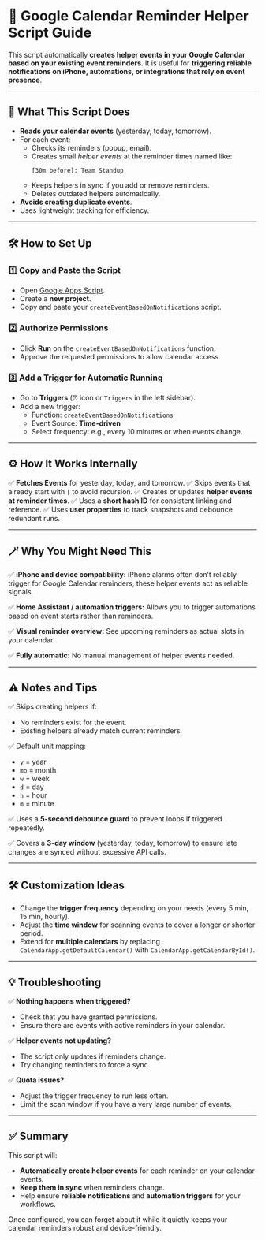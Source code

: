 # 📅 Google Calendar Reminder Helper Script Guide

This script automatically **creates helper events in your Google Calendar based on your existing event reminders**. It is useful for **triggering reliable notifications on iPhone, automations, or integrations that rely on event presence**.

---

## 🚀 What This Script Does

- **Reads your calendar events** (yesterday, today, tomorrow).
- For each event:
  - Checks its reminders (popup, email).
  - Creates small *helper events* at the reminder times named like:
    ```
    [30m before]: Team Standup
    ```
  - Keeps helpers in sync if you add or remove reminders.
  - Deletes outdated helpers automatically.
- **Avoids creating duplicate events**.
- Uses lightweight tracking for efficiency.

---

## 🛠️ How to Set Up

### 1️⃣ Copy and Paste the Script

- Open [Google Apps Script](https://script.google.com).
- Create a **new project**.
- Copy and paste your `createEventBasedOnNotifications` script.

### 2️⃣ Authorize Permissions

- Click **Run** on the `createEventBasedOnNotifications` function.
- Approve the requested permissions to allow calendar access.

### 3️⃣ Add a Trigger for Automatic Running

- Go to **Triggers** (⏰ icon or `Triggers` in the left sidebar).
- Add a new trigger:
  - Function: `createEventBasedOnNotifications`
  - Event Source: **Time-driven**
  - Select frequency: e.g., every 10 minutes or when events change.

---

## ⚙️ How It Works Internally

✅ **Fetches Events** for yesterday, today, and tomorrow.
✅ Skips events that already start with `[` to avoid recursion.
✅ Creates or updates **helper events at reminder times**.
✅ Uses a **short hash ID** for consistent linking and reference.
✅ Uses **user properties** to track snapshots and debounce redundant runs.

---

## 🪄 Why You Might Need This

✅ **iPhone and device compatibility:** iPhone alarms often don’t reliably trigger for Google Calendar reminders; these helper events act as reliable signals.

✅ **Home Assistant / automation triggers:** Allows you to trigger automations based on event starts rather than reminders.

✅ **Visual reminder overview:** See upcoming reminders as actual slots in your calendar.

✅ **Fully automatic:** No manual management of helper events needed.

---

## ⚠️ Notes and Tips

✅ Skips creating helpers if:
- No reminders exist for the event.
- Existing helpers already match current reminders.

✅ Default unit mapping:
- `y` = year
- `mo` = month
- `w` = week
- `d` = day
- `h` = hour
- `m` = minute

✅ Uses a **5-second debounce guard** to prevent loops if triggered repeatedly.

✅ Covers a **3-day window** (yesterday, today, tomorrow) to ensure late changes are synced without excessive API calls.

---

## 🛠️ Customization Ideas

- Change the **trigger frequency** depending on your needs (every 5 min, 15 min, hourly).
- Adjust the **time window** for scanning events to cover a longer or shorter period.
- Extend for **multiple calendars** by replacing `CalendarApp.getDefaultCalendar()` with `CalendarApp.getCalendarById()`.

---

## 💡 Troubleshooting

✅ **Nothing happens when triggered?**
- Check that you have granted permissions.
- Ensure there are events with active reminders in your calendar.

✅ **Helper events not updating?**
- The script only updates if reminders change.
- Try changing reminders to force a sync.

✅ **Quota issues?**
- Adjust the trigger frequency to run less often.
- Limit the scan window if you have a very large number of events.

---

## ✅ Summary

This script will:

- **Automatically create helper events** for each reminder on your calendar events.
- **Keep them in sync** when reminders change.
- Help ensure **reliable notifications** and **automation triggers** for your workflows.

Once configured, you can forget about it while it quietly keeps your calendar reminders robust and device-friendly.


